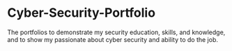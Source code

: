# Cyber-Security-Portfolio
The portfolios to demonstrate my security education, skills, and knowledge, and to show my passionate about cyber security and ability to do the job.
